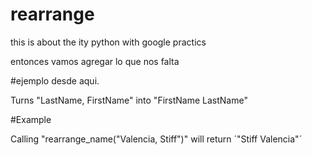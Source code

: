 # rearrange
this is about the ity python with google practics

entonces vamos agregar lo que nos falta

#ejemplo desde aqui.

Turns "LastName, FirstName" into "FirstName LastName"

#Example

Calling "rearrange_name("Valencia, Stiff")" will return ´"Stiff Valencia"´
